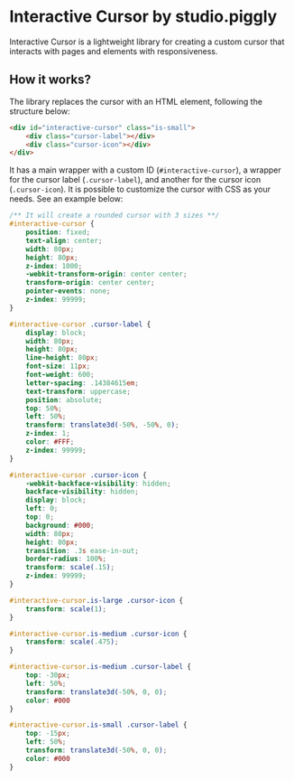 # Interactive Cursor by studio.piggly

Interactive Cursor is a lightweight library for creating a custom cursor that interacts with pages and elements with responsiveness.

## How it works?

The library replaces the cursor with an HTML element, following the structure below:

```html
<div id="interactive-cursor" class="is-small">
	<div class="cursor-label"></div>
	<div class="cursor-icon"></div>
</div>
```

It has a main wrapper with a custom ID (`#interactive-cursor`), a wrapper for the cursor label (`.cursor-label`), and another for the cursor icon (`.cursor-icon`). It is possible to customize the cursor with CSS as your needs. See an example below:

```css
/** It will create a rounded cursor with 3 sizes **/
#interactive-cursor {
	position: fixed;
	text-align: center;
	width: 80px;
	height: 80px;
	z-index: 1000;
	-webkit-transform-origin: center center;
	transform-origin: center center;
	pointer-events: none;
	z-index: 99999;
}

#interactive-cursor .cursor-label {
	display: block;
	width: 80px;
	height: 80px;
	line-height: 80px;
	font-size: 11px;
	font-weight: 600;
	letter-spacing: .14384615em;
	text-transform: uppercase;
	position: absolute;
	top: 50%;
	left: 50%;
	transform: translate3d(-50%, -50%, 0);
	z-index: 1;
	color: #FFF;
	z-index: 99999;
}

#interactive-cursor .cursor-icon {
	-webkit-backface-visibility: hidden;
	backface-visibility: hidden;
	display: block;
	left: 0;
	top: 0;
	background: #000;
	width: 80px;
	height: 80px;
	transition: .3s ease-in-out;
	border-radius: 100%;
	transform: scale(.15);
	z-index: 99999;
}

#interactive-cursor.is-large .cursor-icon {
	transform: scale(1);
}

#interactive-cursor.is-medium .cursor-icon {
	transform: scale(.475);
}

#interactive-cursor.is-medium .cursor-label {
	top: -30px;
	left: 50%;
	transform: translate3d(-50%, 0, 0);
	color: #000
}

#interactive-cursor.is-small .cursor-label {
	top: -15px;
	left: 50%;
	transform: translate3d(-50%, 0, 0);
	color: #000
}
```